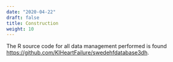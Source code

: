 ```yaml
---
date: "2020-04-22"
draft: false
title: Construction
weight: 10
---
```


The R source code for all data management performed is found https://github.com/KIHeartFailure/swedehfdatabase3dh.